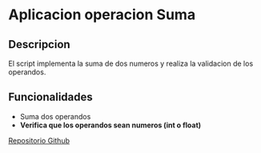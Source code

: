 # Aplicacion operacion Suma
## Descripcion 
El script implementa la suma de dos numeros y realiza la validacion de los operandos.
## Funcionalidades
- Suma dos operandos
- **Verifica que los operandos sean numeros (int o float)**

[Repositorio Github](https://github.com/AxlTech25/operacion_suma.git)
